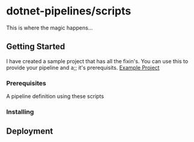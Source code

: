 # dotnet-pipelines/scripts

This is where the magic happens...

## Getting Started

I have created a sample project that has all the fixin's. You can use this to provide your pipeline and a;; it's prerequisits.
[Example Project](https://github.com/ddieruf/log-message)

### Prerequisites

A pipeline definition using these scripts

### Installing


## Deployment


